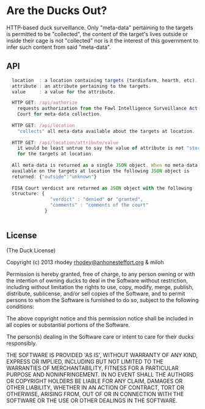 Are the Ducks Out?
==========
  
HTTP-based duck surveillance. Only "meta-data" pertaining to the targets
is permitted to be "collected", the content of the target's lives outside
or inside their cage is not "collected" nor is it the interest of this
government to infer such content from said "meta-data".  
  
## API
  
```javascript
  location  : a location containing targets (tardisfarm, hearth, etc).
  attribute : an attribute pertaining to the targets.
  value     : a value for the attribute.

  HTTP GET: /api/authorize
    requests authorization from the Fowl Intelligence Surveillance Act (FISA)
    Court for meta-data collection.
  
  HTTP GET: /api/location
    "collects" all meta-data available about the targets at location.
    
  HTTP GET: /api/location/attribute/value
    it would be least untrue to say the value of attribute is not "stored"
    for the targets at location.
  
  All meta-data is returned as a single JSON object. When no meta-data is
  available on the targets at location the following JSON object is
  returned: {"outside":"unknown"}
  
  FISA Court verdicst are returned as JSON object with the following
  structure: {
                "verdict" : "denied" or "granted",
                "comments" : "comments of the court"
              }
  
```
  
## License  

(The Duck License)  

Copyright (c) 2013 rhodey rhodey@anhonesteffort.org & miloh  

Permission is hereby granted, free of charge, to any person owning or
with the intention of owning ducks to deal in the Software without
restriction, including without limitation the rights to use, copy, modify,
merge, publish, distribute, sublicense, and/or sell copies of the
Software, and to permit persons to whom the Software is furnished to do
so, subject to the following conditions:

The above copyright notice and this permission notice shall be included
in all copies or substantial portions of the Software.

The person(s) dealing in the Software care or intent to care for their
ducks responsibly.

THE SOFTWARE IS PROVIDED 'AS IS', WITHOUT WARRANTY OF ANY KIND, EXPRESS
OR IMPLIED, INCLUDING BUT NOT LIMITED TO THE WARRANTIES OF MERCHANTABILITY,
FITNESS FOR A PARTICULAR PURPOSE AND NONINFRINGEMENT. IN NO EVENT SHALL
THE AUTHORS OR COPYRIGHT HOLDERS BE LIABLE FOR ANY CLAIM, DAMAGES OR OTHER
LIABILITY, WHETHER IN AN ACTION OF CONTRACT, TORT OR OTHERWISE, ARISING
FROM, OUT OF OR IN CONNECTION WITH THE SOFTWARE OR THE USE OR OTHER
DEALINGS IN THE SOFTWARE.